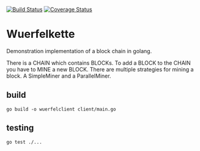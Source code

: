 [![Build Status](https://travis-ci.org/co0p/wuerfelkette.svg?branch=master)](https://travis-ci.org/co0p/wuerfelkette) [![Coverage Status](https://coveralls.io/repos/github/co0p/wuerfelkette/badge.svg)](https://coveralls.io/github/co0p/wuerfelkette)

Wuerfelkette
============

Demonstration implementation of a block chain in golang.

There is a CHAIN which contains BLOCKs. To add a BLOCK to the CHAIN you have to MINE a new BLOCK. There are multiple strategies for mining a block. A SimpleMiner and a ParallelMiner.

build
-----

    go build -o wuerfelclient client/main.go


testing
-------

    go test ./...


